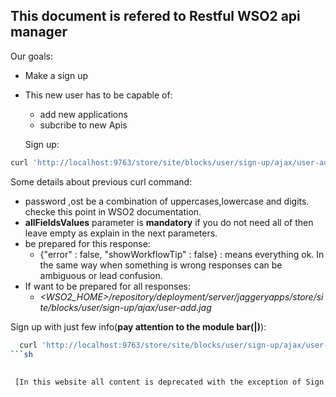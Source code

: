 ## This document is refered to Restful WSO2 api manager ##

Our goals: 
- Make a sign up 
- This new user has to be capable of:
  - add new applications 
  - subcribe to new Apis
  
  Sign up:
  
 ```sh
 curl 'http://localhost:9763/store/site/blocks/user/sign-up/ajax/user-add.jag' -H 'Accept: application/json' -d 'action=addUser&username=myusername&password=PyPassword1&allFieldsValues=Kim|Hill|ABC Network|30 Palm Road,Pasadena,California|USA|kim@abcnetwork.com|0016269934122|0016269934134|kimhill|www.abcNsounds.org/'
 ```
 Some details about previous curl command:
 - password ,ost be a combination of uppercases,lowercase and digits. checke this point in WSO2 documentation. 
 - **allFieldsValues** parameter is **mandatory** if you do not need all of then leave empty as explain in the next parameters.  
 - be prepared for this response:
   - {"error" : false, "showWorkflowTip" : false} : means everything ok. In the same way when something is wrong responses can be ambiguous or lead confusion.
 - If want to be prepared for all responses:
   - *<WSO2_HOME>/repository/deployment/server/jaggeryapps/store/site/blocks/user/sign-up/ajax/user-add.jag*
   
  Sign up with just few info(**pay attention to the module bar(|)**):

```sh
  curl 'http://localhost:9763/store/site/blocks/user/sign-up/ajax/user-add.jag' -H 'Accept: application/json' -d 'action=addUser&username=myusername&password=PyPassword1&allFieldsValues=Kim|Hill|ABC Network|||myemail@mail.com||||'
```sh
 
 
 [In this website all content is deprecated with the exception of Sign up rest service.](https://docs.wso2.com/display/AM200/Store+APIs#StoreAPIs-UserSignup)
  
